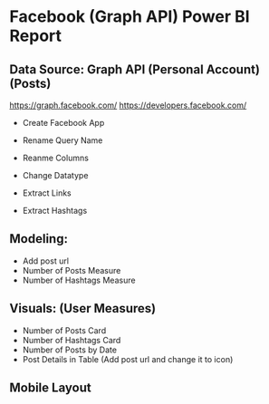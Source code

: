 # Facebook (Graph API) Power BI Report

## Data Source: Graph API (Personal Account) (Posts)
https://graph.facebook.com/
https://developers.facebook.com/
- Create Facebook App 

- Rename Query Name
- Reanme Columns 
- Change Datatype
- Extract Links
- Extract Hashtags 

## Modeling:
- Add post url
- Number of Posts Measure
- Number of Hashtags Measure

## Visuals: (User Measures)
- Number of Posts Card 
- Number of Hashtags Card
- Number of Posts by Date
- Post Details in Table (Add post url and change it to icon)

## Mobile Layout 
